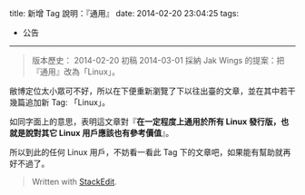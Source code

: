 title: 新增 Tag 說明：『通用』
date: 2014-02-20 23:04:25
tags:
- 公告
---
> 版本歷史：
> 2014-02-20 初稿
> 2014-03-01 採納 Jak Wings 的提案：把『通用』改為「Linux」。

敝博定位太小眾可不好，所以在下便重新瀏覽了下以往出臺的文章，並在其中若干幾篇追加新 Tag: 「Linux」。

如同字面上的意思，表明這文章對『**在一定程度上通用於所有 Linux 發行版，也就是說對其它 Linux 用戶應該也有參考價值**』。

所以到此的任何 Linux 用戶，不妨看一看此 Tag 下的文章吧，如果能有幫助就再好不過了。


> Written with [StackEdit](https://stackedit.io/).
